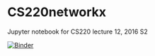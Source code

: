 # CS220networkx
Jupyter notebook for CS220 lecture 12, 2016 S2

[![Binder](http://mybinder.org/badge.svg)](http://mybinder.org:/repo/lmaurits/cs220networkx)
